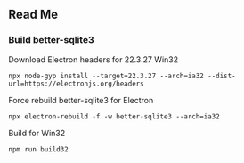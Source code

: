 ## Read Me

### Build better-sqlite3
Download Electron headers for 22.3.27 Win32
```
npx node-gyp install --target=22.3.27 --arch=ia32 --dist-url=https://electronjs.org/headers
```

Force rebuild better-sqlite3 for Electron
```
npx electron-rebuild -f -w better-sqlite3 --arch=ia32
```

Build for Win32
```
npm run build32
```
